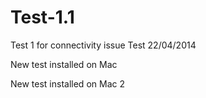 Test-1.1
======

Test 1 for connectivity issue
Test 22/04/2014

New test installed on Mac

New test installed on Mac 2